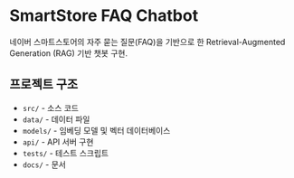 # SmartStore FAQ Chatbot

네이버 스마트스토어의 자주 묻는 질문(FAQ)을 기반으로 한 Retrieval-Augmented Generation (RAG) 기반 챗봇 구현.

## 프로젝트 구조

- `src/` - 소스 코드
- `data/` - 데이터 파일
- `models/` - 임베딩 모델 및 벡터 데이터베이스
- `api/` - API 서버 구현
- `tests/` - 테스트 스크립트
- `docs/` - 문서